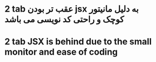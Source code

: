 # 2 tab عقب تر بودن jsx به دلیل مانیتور کوچک و راحتی کد نویسی می باشد

# 2 tab JSX is behind due to the small monitor and ease of coding
